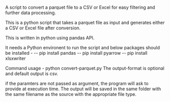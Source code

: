 A script to convert a parquet file to a CSV or Excel for easy filtering and further data processing. 

This is a python script that takes a parquet file as input and generates either a CSV or Excel file after conversion. 

This is written in python using pandas API.

It needs a Python environent to run the script and below packages should be installed - 
-- pip install pandas
-- pip install pyarrow
-- pip install xlsxwriter

Command usage - python convert-parquet.py <source-filename> <output-format>
The output-format is optional and default output is csv.

if the paramters are not passed as argument, the program will ask to provide at execution time. The output will be saved in the same folder with the same filename as the source with the appropriate file type.

